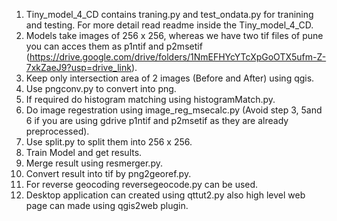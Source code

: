 1. Tiny_model_4_CD contains traning.py and test_ondata.py for tranining and testing. For more detail read readme inside the Tiny_model_4_CD.
2. Models take images of 256 x 256, whereas we have two tif files of pune you can acces them as p1ntif and p2msetif (https://drive.google.com/drive/folders/1NmEFHYcYTcXpGoOTX5ufm-Z-7xkZaeJ9?usp=drive_link).
3. Keep only intersection area of 2 images (Before and After) using qgis.
4. Use pngconv.py to convert into png.
5. If required do histogram matching using histogramMatch.py.
6. Do image regestration using image_reg_msecalc.py (Avoid step 3, 5and 6 if you are using gdrive p1ntif and p2msetif as they are already preprocessed).
7. Use split.py to split them into 256 x 256.
8. Train Model and get results.
9. Merge result using resmerger.py.
10. Convert result into tif by png2georef.py.
11. For reverse geocoding reversegeocode.py can be used.
12. Desktop application can created using qttut2.py also high level web page can made using qgis2web plugin.

